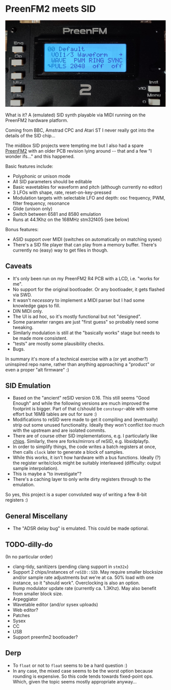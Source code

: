 # PreenFM2 meets SID

![PreenFM2+SID](./docs/pfm2sid.jpg)

What is it? A (emulated) SID synth playable via MIDI running on the PreenFM2 hardware platform.

Coming from BBC, Amstrad CPC and Atari ST I never really got into the details of the SID chip...

The midibox SID projects were tempting me but I also had a spare [PreenFM2](https://ixox.fr/preenfm2/) with an older PCB revision lying around -- that and a few "I wonder ifs..." and this happened. 

Basic features include:

- Polyphonic or unison mode
- All SID parameters should be editable
- Basic wavetables for waveform and pitch (although currently no editor)
- 3 LFOs with shape, rate, reset-on-key-pressed
- Modulation targets with selectable LFO and depth: osc frequency, PWM, filter frequency, resonance
- Glide (unison only)
- Switch between 6581 and 8580 emulation
- Runs at 44.1Khz on the 168MHz stm32f405 (see below)

Bonus features:

- ASID support over MIDI (switches on automatically on matching sysex)
- There's a SID file player that can play from a memory buffer. There's currently no (easy) way to get files in though.

## Caveats

- It's only been run on my PreenFM2 R4 PCB with a LCD, i.e. "works for me".
- No support for the original bootloader. Or any bootloader, it gets flashed via SWD.
- It wasn't _necessary_ to implement a MIDI parser but I had some knowledge gaps to fill.
- DIN MIDI only.
- The UI is ad hoc, so it's mostly functional but not "designed".
- Some parameter ranges are just "first guess" so probably need some tweaking.
- Similarly modulation is still at the "basically works" stage but needs to be made more consistent.
- "tests" are mostly some plausibility checks.
- Bugs.

In summary it's more of a technical exercise with a (or yet another?) uninspired repo name, rather than anything approaching a "product" or even a proper "alt firmware" :)

## SID Emulation

- Based on the "ancient" reSID version 0.16. This still seems "Good Enough" and while the following versions are much improved the footprint is bigger. Part of that c/should be `constexpr`-able with some effort but 16MB tables are out for sure :)
- Modifications to reSID were made to get it compiling and (eventually) strip out some unused functionality. Ideally they won't conflict _too_ much with the upstream and are isolated commits.
- There are of course other SID implementations, e.g. I particularly like [chips](https://github.com/floooh/chips). Similarly, there are forks/mirrors of reSID, e.g. libsidplayfp.
- In order to simplify things, the code writes a batch registers at once, then calls `clock` later to generate a block of samples.
- While this works, it isn't how hardware with a bus functions. Ideally (?) the register write/clock might be suitably interleaved (difficulty: output sample interpolation).
- This is maybe a "to investigate"?
- There's a caching layer to only write dirty registers through to the emulation.

So yes, this project is a super convoluted way of writing a few 8-bit registers :)

## General Miscellany

- The "ADSR delay bug" is emulated. This could be made optional.

## TODO-dilly-do

(In no particular order)
- clang-tidy, sanitizers (pending clang support in `stm32x`)
- Support 2 chips/instances of `reSID::SID`. May require smaller blocksize and/or sample rate adjustments but we're at ca. 50% load with one instance, so it "should work". Overclocking is also an option.
- Bump modulator update rate (currently ca. 1.3Khz). May also benefit from smaller block size.
- Arpeggiator
- Wavetable editor (and/or sysex uploads)
- Web editor?
- Patches
- Sysex
- CC
- USB
- Support preenfm2 bootloader?

## Derp
- To `float` or not to `float` seems to be a hard question :)
- In any case, the mixed case seems to be the worst option because rounding is expensive. So this code tends towards fixed-point ops. Which, given the topic seems mostly appropriate anyway...

